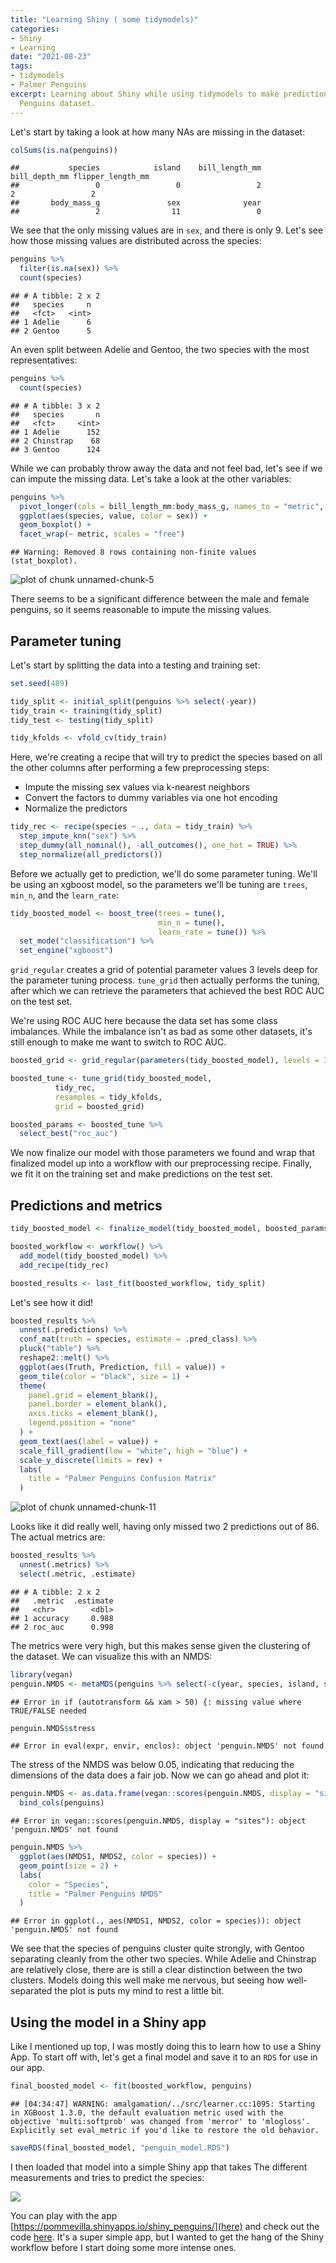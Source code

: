 ```yaml
---
title: "Learning Shiny ( some tidymodels)"
categories:
- Shiny
- Learning
date: "2021-08-23"
tags:
- tidymodels
- Palmer Penguins
excerpt: Learning about Shiny while using tidymodels to make predictions on the Palmer
  Penguins dataset.
---
```




Let's start by taking a look at how many NAs are missing in the dataset:


```r
colSums(is.na(penguins))
```

```
##           species            island    bill_length_mm     bill_depth_mm flipper_length_mm 
##                 0                 0                 2                 2                 2 
##       body_mass_g               sex              year 
##                 2                11                 0
```

We see that the only missing values are in `sex`, and there is only 9. Let's see how those missing values are distributed across the species:


```r
penguins %>% 
  filter(is.na(sex)) %>% 
  count(species)
```

```
## # A tibble: 2 x 2
##   species     n
##   <fct>   <int>
## 1 Adelie      6
## 2 Gentoo      5
```

An even split between Adelie and Gentoo, the two species with the most representatives:


```r
penguins %>% 
  count(species)
```

```
## # A tibble: 3 x 2
##   species       n
##   <fct>     <int>
## 1 Adelie      152
## 2 Chinstrap    68
## 3 Gentoo      124
```

While we can probably throw away the data and not feel bad, let's see if we can impute the missing data.
Let's take a look at the other variables:


```r
penguins %>% 
  pivot_longer(cols = bill_length_mm:body_mass_g, names_to = "metric", values_to = "value") %>% 
  ggplot(aes(species, value, color = sex)) +
  geom_boxplot() +
  facet_wrap(~ metric, scales = "free")
```

```
## Warning: Removed 8 rows containing non-finite values (stat_boxplot).
```

![plot of chunk unnamed-chunk-5](figure/unnamed-chunk-5-1.png)

There seems to be a significant difference between the male and female penguins, so it seems reasonable to impute the missing values.

## Parameter tuning

Let's start by splitting the data into a testing and training set:


```r
set.seed(489)

tidy_split <- initial_split(penguins %>% select(-year))
tidy_train <- training(tidy_split)
tidy_test <- testing(tidy_split)

tidy_kfolds <- vfold_cv(tidy_train)
```

Here, we're creating a recipe that will try to predict the species based on all the other columns after performing a few preprocessing steps:

* Impute the missing sex values via k-nearest neighbors
* Convert the factors to dummy variables via one hot encoding
* Normalize the predictors


```r
tidy_rec <- recipe(species ~ ., data = tidy_train) %>% 
  step_impute_knn("sex") %>% 
  step_dummy(all_nominal(), -all_outcomes(), one_hot = TRUE) %>% 
  step_normalize(all_predictors())
```

Before we actually get to prediction, we'll do some parameter tuning. We'll be using an xgboost model, so the parameters we'll be tuning are `trees`, `min_n`, and the `learn_rate`:



```r
tidy_boosted_model <- boost_tree(trees = tune(),
                                 min_n = tune(),
                                 learn_rate = tune()) %>% 
  set_mode("classification") %>% 
  set_engine("xgboost")
```

`grid_regular` creates a grid of potential parameter values 3 levels deep for the parameter tuning process. `tune_grid` then actually performs the tuning, after which we can retrieve the parameters that achieved the best ROC AUC on the test set. 

We're using ROC AUC here because the data set has some class imbalances.
While the imbalance isn't as bad as some other datasets, it's still enough to make me want to switch to ROC AUC.


```r
boosted_grid <- grid_regular(parameters(tidy_boosted_model), levels = 3)

boosted_tune <- tune_grid(tidy_boosted_model,
          tidy_rec, 
          resamples = tidy_kfolds,
          grid = boosted_grid)

boosted_params <- boosted_tune %>% 
  select_best("roc_auc")
```

We now finalize our model with those parameters we found and wrap that finalized model up into a workflow with our preprocessing recipe. Finally, we fit it on the training set and make predictions on the test set.

## Predictions and metrics


```r
tidy_boosted_model <- finalize_model(tidy_boosted_model, boosted_params)

boosted_workflow <- workflow() %>% 
  add_model(tidy_boosted_model) %>% 
  add_recipe(tidy_rec)

boosted_results <- last_fit(boosted_workflow, tidy_split)
```


Let's see how it did!


```r
boosted_results %>% 
  unnest(.predictions) %>% 
  conf_mat(truth = species, estimate = .pred_class) %>% 
  pluck("table") %>% 
  reshape2::melt() %>% 
  ggplot(aes(Truth, Prediction, fill = value)) +
  geom_tile(color = "black", size = 1) +
  theme(
    panel.grid = element_blank(),
    panel.border = element_blank(),
    axis.ticks = element_blank(),
    legend.position = "none"
  ) + 
  geom_text(aes(label = value)) + 
  scale_fill_gradient(low = "white", high = "blue") + 
  scale_y_discrete(limits = rev) +
  labs(
    title = "Palmer Penguins Confusion Matrix"
  )
```

![plot of chunk unnamed-chunk-11](figure/unnamed-chunk-11-1.png)

Looks like it did really well, having only missed two 2 predictions out of 86. The actual metrics are:


```r
boosted_results %>% 
  unnest(.metrics) %>% 
  select(.metric, .estimate)
```

```
## # A tibble: 2 x 2
##   .metric  .estimate
##   <chr>        <dbl>
## 1 accuracy     0.988
## 2 roc_auc      0.998
```

The metrics were very high, but this makes sense given the clustering of the dataset. We can visualize this with an NMDS:


```r
library(vegan)
penguin.NMDS <- metaMDS(penguins %>% select(-c(year, species, island, sex)), k = 3)
```

```
## Error in if (autotransform && xam > 50) {: missing value where TRUE/FALSE needed
```

```r
penguin.NMDS$stress
```

```
## Error in eval(expr, envir, enclos): object 'penguin.NMDS' not found
```

The stress of the NMDS was below 0.05, indicating that reducing the dimensions of the data does a fair job.
Now we can go ahead and plot it:


```r
penguin.NMDS <- as.data.frame(vegan::scores(penguin.NMDS, display = "sites")) %>% 
  bind_cols(penguins)
```

```
## Error in vegan::scores(penguin.NMDS, display = "sites"): object 'penguin.NMDS' not found
```

```r
penguin.NMDS %>% 
  ggplot(aes(NMDS1, NMDS2, color = species)) +
  geom_point(size = 2) + 
  labs(
    color = "Species",
    title = "Palmer Penguins NMDS"
  )
```

```
## Error in ggplot(., aes(NMDS1, NMDS2, color = species)): object 'penguin.NMDS' not found
```

We see that the species of penguins cluster quite strongly, with Gentoo separating cleanly from the other two species. While Adelie and Chinstrap are relatively close, there are is still a clear distinction between the two clusters. Models doing this well make me nervous, but seeing how well-separated the plot is puts my mind to rest a little bit.

## Using the model in a Shiny app

Like I mentioned up top, I was mostly doing this to learn how to use a Shiny App. 
To start off with, let's get a final model and save it to an `RDS` for use in our app.


```r
final_boosted_model <- fit(boosted_workflow, penguins)
```

```
## [04:34:47] WARNING: amalgamation/../src/learner.cc:1095: Starting in XGBoost 1.3.0, the default evaluation metric used with the objective 'multi:softprob' was changed from 'merror' to 'mlogloss'. Explicitly set eval_metric if you'd like to restore the old behavior.
```

```r
saveRDS(final_boosted_model, "penguin_model.RDS")
```

I then loaded that model into a simple Shiny app that takes The different measurements and tries to predict the species:

![](shiny-db.png)

You can play with the app [https://pommevilla.shinyapps.io/shiny_penguins/](here) and check out the code [here](https://github.com/pommevilla/shiny_penguins/blob/main/R/app.R). It's a super simple app, but I wanted to get the hang of the Shiny workflow before I start doing some more intense ones.
